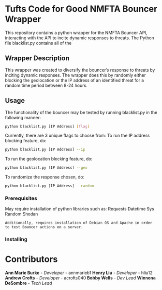 # Tufts Code for Good NMFTA Bouncer Wrapper
This repository contains a python wrapper for the NMFTA Bouncer API, interacting with the API to incite dynamic responses to threats. The Python file blacklist.py contains all of the 

 ## Wrapper Description
This wrapper was created to diversify the bouncer’s response to threats by inciting dynamic responses. The wrapper does this by randomly either blocking the geolocation or the IP address of an identified threat for a random time period between 8-24 hours.

## Usage
The functionality of the bouncer may be tested by running blacklist.py in the following manner:

```bash
python blacklist.py [IP Address] [flag]
```

Currently, there are 3 unique flags to choose from:
To run the IP address blocking feature, do:
```bash
python blacklist.py [IP Address] --ip
```
To run the geolocation blocking feature, do:
```bash
python blacklist.py [IP Address] --geo
```
To randomize the response chosen, do: 
```bash
python blacklist.py [IP Address] --random
```


### **Prerequisites**
May require installation of python libraries such as:
Requests
Datetime
Sys
Random
Shodan

	Additionally, requires installation of Debian OS and Apache in order to test Bouncer actions on a server.

### **Installing**





# **Contributors**
**Ann Marie Burke** - *Developer* - annmarieb1
**Henry Liu** - *Developer* - hliu12
**Andrew Crofts** - *Developer* - acrofts040
**Bobby Wells** - *Dev Lead* 
**Winnona DeSombre** - *Tech Lead*
